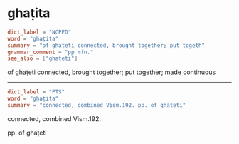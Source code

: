 # ghaṭita

``` toml
dict_label = "NCPED"
word = "ghaṭita"
summary = "of ghaṭeti connected, brought together; put togeth"
grammar_comment = "pp mfn."
see_also = ["ghaṭeti"]
```

of ghaṭeti connected, brought together; put together; made continuous

--------------------

``` toml
dict_label = "PTS"
word = "ghaṭita"
summary = "connected, combined Vism.192. pp. of ghaṭeti"
```

connected, combined Vism.192.

pp. of ghaṭeti

